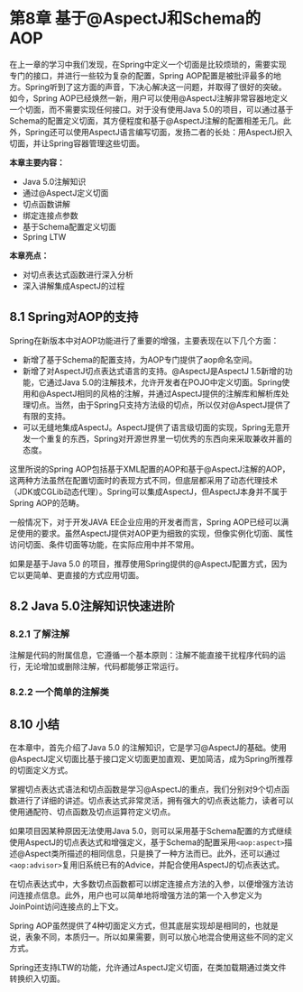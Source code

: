 # 第8章 基于@AspectJ和Schema的AOP

在上一章的学习中我们发现，在Spring中定义一个切面是比较烦琐的，需要实现专门的接口，并进行一些较为复杂的配置，Spring AOP配置是被批评最多的地方。Spring听到了这方面的声音，下决心解决这一问题，并取得了很好的突破。如今，Spring AOP已经焕然一新，用户可以使用@AspectJ注解非常容器地定义一个切面，而不需要实现任何接口。对于没有使用Java 5.0的项目，可以通过基于Schema的配置定义切面，其方便程度和基于@AspectJ注解的配置相差无几。此外，Spring还可以使用AspectJ语言编写切面，发扬二者的长处：用AspectJ织入切面，并让Spring容器管理这些切面。

**本章主要内容：**

* Java 5.0注解知识
* 通过@AspectJ定义切面
* 切点函数讲解
* 绑定连接点参数
* 基于Schema配置定义切面
* Spring LTW

**本章亮点：**

* 对切点表达式函数进行深入分析
* 深入讲解集成AspectJ的过程

## 8.1 Spring对AOP的支持

Spring在新版本中对AOP功能进行了重要的增强，主要表现在以下几个方面：

* 新增了基于Schema的配置支持，为AOP专门提供了aop命名空间。
* 新增了对AspectJ切点表达式语言的支持。@AspectJ是AspectJ 1.5新增的功能，它通过Java 5.0的注解技术，允许开发者在POJO中定义切面。Spring使用和@AspectJ相同的风格的注解，并通过AspectJ提供的注解库和解析库处理切点。当然，由于Spring只支持方法级的切点，所以仅对@AspectJ提供了有限的支持。
* 可以无缝地集成AspectJ。AspectJ提供了语言级切面的实现，Spring无意开发一个重复的东西，Spring对开源世界里一切优秀的东西向来采取兼收并蓄的态度。

这里所说的Spring AOP包括基于XML配置的AOP和基于@AspectJ注解的AOP，这两种方法虽然在配置切面时的表现方式不同，但底层都采用了动态代理技术（JDK或CGLib动态代理）。Spring可以集成AspectJ，但AspectJ本身并不属于Spring AOP的范畴。

一般情况下，对于开发JAVA EE企业应用的开发者而言，Spring AOP已经可以满足使用的要求。虽然AspectJ提供对AOP更为细致的实现，但像实例化切面、属性访问切面、条件切面等功能，在实际应用中并不常用。

如果是基于Java 5.0 的项目，推荐使用Spring提供的@AspectJ配置方式，因为它以更简单、更直接的方式应用切面。

## 8.2 Java 5.0注解知识快速进阶

### 8.2.1 了解注解

注解是代码的附属信息，它遵循一个基本原则：注解不能直接干扰程序代码的运行，无论增加或删除注解，代码都能够正常运行。

### 8.2.2 一个简单的注解类

## 8.10 小结

在本章中，首先介绍了Java 5.0 的注解知识，它是学习@AspectJ的基础。使用@AspectJ定义切面比基于接口定义切面更加直观、更加简洁，成为Spring所推荐的切面定义方式。

掌握切点表达式语法和切点函数是学习@AspectJ的重点，我们分别对9个切点函数进行了详细的讲述。切点表达式非常灵活，拥有强大的切点表达能力，读者可以使用通配符、切点函数及切点运算符定义切点。

如果项目因某种原因无法使用Java 5.0，则可以采用基于Schema配置的方式继续使用AspectJ的切点表达式和增强定义，基于Schema的配置采用`<aop:aspect>`描述@Aspect类所描述的相同信息，只是换了一种方法而已。此外，还可以通过`<aop:advisor>`复用旧系统已有的Advice，并配合使用AspectJ的切点表达式。

在切点表达式中，大多数切点函数都可以绑定连接点方法的入参，以便增强方法访问连接点信息。此外，用户也可以简单地将增强方法的第一个入参定义为JoinPoint访问连接点的上下文。

Spring AOP虽然提供了4种切面定义方式，但其底层实现却是相同的，也就是说，表象不同，本质归一。所以如果需要，则可以放心地混合使用这些不同的定义方式。

Spring还支持LTW的功能，允许通过AspectJ定义切面，在类加载期通过类文件转换织入切面。

